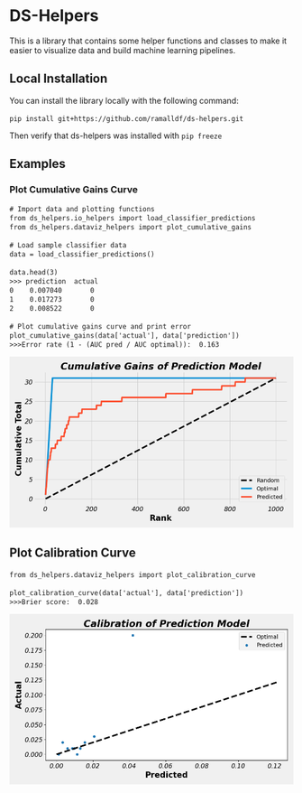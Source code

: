 # DS-Helpers

This is a library that contains some helper functions and classes to make it easier to visualize data and build machine learning pipelines.


## Local Installation

You can install the library locally with the following command:

`pip install git+https://github.com/ramalldf/ds-helpers.git`

Then verify that ds-helpers was installed with `pip freeze` 


## Examples
### Plot Cumulative Gains Curve

```
# Import data and plotting functions
from ds_helpers.io_helpers import load_classifier_predictions
from ds_helpers.dataviz_helpers import plot_cumulative_gains

# Load sample classifier data
data = load_classifier_predictions()

data.head(3)
>>> prediction  actual
0    0.007040       0
1    0.017273       0
2    0.008522       0

# Plot cumulative gains curve and print error
plot_cumulative_gains(data['actual'], data['prediction'])
>>>Error rate (1 - (AUC pred / AUC optimal)):  0.163

```

![cumgains_curve](ds_helpers/data/cumulative_gains_curve.png)

## Plot Calibration Curve
```
from ds_helpers.dataviz_helpers import plot_calibration_curve

plot_calibration_curve(data['actual'], data['prediction'])
>>>Brier score:  0.028
```

![cal_curve](ds_helpers/data/calibration_curve.png)
